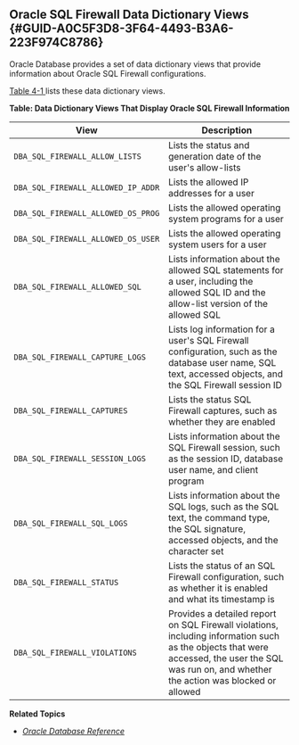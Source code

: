 ##  Oracle SQL Firewall Data Dictionary Views {#GUID-A0C5F3D8-3F64-4493-B3A6-223F974C8786} 

Oracle Database provides a set of data dictionary views that provide information about Oracle SQL Firewall configurations. 

[ Table 4-1 ](oracle-sql-firewall-data-dictionary-views.md#GUID-A0C5F3D8-3F64-4493-B3A6-223F974C8786__CACIIEGE) lists these data dictionary views. 

**Table: Data Dictionary Views That Display Oracle SQL Firewall Information** 

View  |  Description   
---|---  
` DBA_SQL_FIREWALL_ALLOW_LISTS ` |  Lists the status and generation date of the user's allow-lists   
` DBA_SQL_FIREWALL_ALLOWED_IP_ADDR ` |  Lists the allowed IP addresses for a user   
` DBA_SQL_FIREWALL_ALLOWED_OS_PROG ` |  Lists the allowed operating system programs for a user   
` DBA_SQL_FIREWALL_ALLOWED_OS_USER ` |  Lists the allowed operating system users for a user   
` DBA_SQL_FIREWALL_ALLOWED_SQL ` |  Lists information about the allowed SQL statements for a user, including the allowed SQL ID and the allow-list version of the allowed SQL   
` DBA_SQL_FIREWALL_CAPTURE_LOGS ` |  Lists log information for a user's SQL Firewall configuration, such as the database user name, SQL text, accessed objects, and the SQL Firewall session ID   
` DBA_SQL_FIREWALL_CAPTURES ` |  Lists the status SQL Firewall captures, such as whether they are enabled   
` DBA_SQL_FIREWALL_SESSION_LOGS ` |  Lists information about the SQL Firewall session, such as the session ID, database user name, and client program   
` DBA_SQL_FIREWALL_SQL_LOGS ` |  Lists information about the SQL logs, such as the SQL text, the command type, the SQL signature, accessed objects, and the character set   
` DBA_SQL_FIREWALL_STATUS ` |  Lists the status of an SQL Firewall configuration, such as whether it is enabled and what its timestamp is   
` DBA_SQL_FIREWALL_VIOLATIONS ` |  Provides a detailed report on SQL Firewall violations, including information such as the objects that were accessed, the user the SQL was run on, and whether the action was blocked or allowed   
  
**Related Topics**

  * [ *Oracle Database Reference*  ](https://docs.oracle.com/pls/topic/lookup?ctx=en/database/oracle/oracle-database/23/sqlfw&id=REFRN-GUID-8865F65B-EF6D-44A5-B0A1-3179EFF0C36A)


